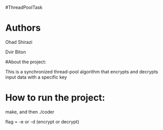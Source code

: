 #ThreadPoolTask


# Authors
Ohad Shirazi

Dvir Biton

#About the project:

This is a synchronized thread-pool algorithm that encrypts and decrypts input data with a specific key

# How to run the project:

make, and then ./coder <key> <flag>

flag = -e or -d (encrypt or decrypt)



